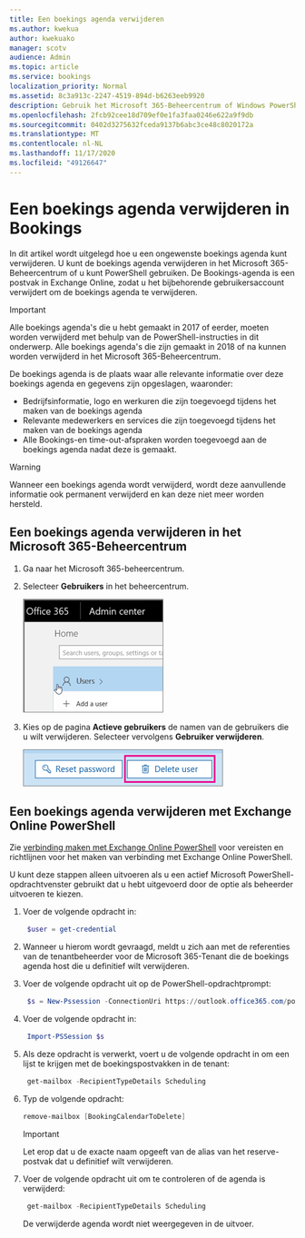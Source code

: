 ```yaml
---
title: Een boekings agenda verwijderen
ms.author: kwekua
author: kwekuako
manager: scotv
audience: Admin
ms.topic: article
ms.service: bookings
localization_priority: Normal
ms.assetid: 8c3a913c-2247-4519-894d-b6263eeb9920
description: Gebruik het Microsoft 365-Beheercentrum of Windows PowerShell om boekings agenda's te verwijderen.
ms.openlocfilehash: 2fcb92cee18d709ef0e1fa3faa0246e622a9f9db
ms.sourcegitcommit: 0402d3275632fceda9137b6abc3ce48c8020172a
ms.translationtype: MT
ms.contentlocale: nl-NL
ms.lasthandoff: 11/17/2020
ms.locfileid: "49126647"
---
```

# <a name="delete-a-booking-calendar-in-bookings"></a>Een boekings agenda verwijderen in Bookings

In dit artikel wordt uitgelegd hoe u een ongewenste boekings agenda kunt verwijderen. U kunt de boekings agenda verwijderen in het Microsoft 365-Beheercentrum of u kunt PowerShell gebruiken. De Bookings-agenda is een postvak in Exchange Online, zodat u het bijbehorende gebruikersaccount verwijdert om de boekings agenda te verwijderen.

> [!IMPORTANT]
> Alle boekings agenda's die u hebt gemaakt in 2017 of eerder, moeten worden verwijderd met behulp van de PowerShell-instructies in dit onderwerp. Alle boekings agenda's die zijn gemaakt in 2018 of na kunnen worden verwijderd in het Microsoft 365-Beheercentrum.

De boekings agenda is de plaats waar alle relevante informatie over deze boekings agenda en gegevens zijn opgeslagen, waaronder:

- Bedrijfsinformatie, logo en werkuren die zijn toegevoegd tijdens het maken van de boekings agenda
- Relevante medewerkers en services die zijn toegevoegd tijdens het maken van de boekings agenda
- Alle Bookings-en time-out-afspraken worden toegevoegd aan de boekings agenda nadat deze is gemaakt.

> [!WARNING]
> Wanneer een boekings agenda wordt verwijderd, wordt deze aanvullende informatie ook permanent verwijderd en kan deze niet meer worden hersteld.

## <a name="delete-a-booking-calendar-in-the-microsoft-365-admin-center"></a>Een boekings agenda verwijderen in het Microsoft 365-Beheercentrum

1. Ga naar het Microsoft 365-beheercentrum.

1. Selecteer **Gebruikers** in het beheercentrum.

   ![Afbeelding van gebruikersinterface in Microsoft 365-Beheercentrum](../media/bookings-admin-center-users.png)

1. Kies op de pagina **Actieve gebruikers** de namen van de gebruikers die u wilt verwijderen. Selecteer vervolgens **Gebruiker verwijderen**.

   ![Afbeelding van de gebruikersinterface voor verwijderen van de gebruiker in Microsoft 365-Beheercentrum](../media/bookings-delete-user.png)

## <a name="delete-a-booking-calendar-using-exchange-online-powershell"></a>Een boekings agenda verwijderen met Exchange Online PowerShell

Zie [verbinding maken met Exchange Online PowerShell](https://docs.microsoft.com/powershell/exchange/exchange-online-powershell-v2?view=exchange-ps) voor vereisten en richtlijnen voor het maken van verbinding met Exchange Online PowerShell.

U kunt deze stappen alleen uitvoeren als u een actief Microsoft PowerShell-opdrachtvenster gebruikt dat u hebt uitgevoerd door de optie als beheerder uitvoeren te kiezen.

1. Voer de volgende opdracht in:

   ```PowerShell
    $user = get-credential
   ```

1. Wanneer u hierom wordt gevraagd, meldt u zich aan met de referenties van de tenantbeheerder voor de Microsoft 365-Tenant die de boekings agenda host die u definitief wilt verwijderen.

1. Voer de volgende opdracht uit op de PowerShell-opdrachtprompt:

   ```PowerShell
    $s = New-Pssession -ConnectionUri https://outlook.office365.com/powershell-liveid -Credential $user -Authentication basic -AllowRedirection -ConfigurationName Microsoft.Exchange
   ```

1. Voer de volgende opdracht in:

   ```PowerShell
    Import-PSSession $s
   ```

1. Als deze opdracht is verwerkt, voert u de volgende opdracht in om een lijst te krijgen met de boekingspostvakken in de tenant:

   ```PowerShell
    get-mailbox -RecipientTypeDetails Scheduling
   ```

1. Typ de volgende opdracht:

   ```PowerShell
   remove-mailbox [BookingCalendarToDelete]
   ```

   > [!IMPORTANT]
   > Let erop dat u de exacte naam opgeeft van de alias van het reserve-postvak dat u definitief wilt verwijderen.

1. Voer de volgende opdracht uit om te controleren of de agenda is verwijderd:

   ```PowerShell
    get-mailbox -RecipientTypeDetails Scheduling
   ```

   De verwijderde agenda wordt niet weergegeven in de uitvoer.
